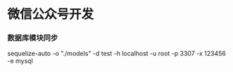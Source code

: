 # 微信公众号开发


### 数据库模块同步
sequelize-auto -o "./models" -d test -h localhost -u root -p 3307 -x 123456 -e mysql
